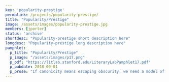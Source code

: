 ```yaml
---
key: 'popularity-prestige'
permalink: /projects/popularity-prestige/
title: "Popularity/Prestige"
image: /assets/images/popularity-prestige.jpg
members: [jporter]
status: 'archive'
shortdesc: "Popularity-prestige short description here"
longdesc: "Popularity-prestige long description here"
pamphlet:
  p_title: "Popularity/Prestige"
  p_image: "/assets/images/p17.png"
  p_pdf: "https://litlab.stanford.edu/LiteraryLabPamphlet17.pdf"
  p_pubdate: 2018-09-01
  p_prose: "If canonicity means escaping obscurity, we need a model of the canon that can accommodate multiple methods of being remembered."
---
```


